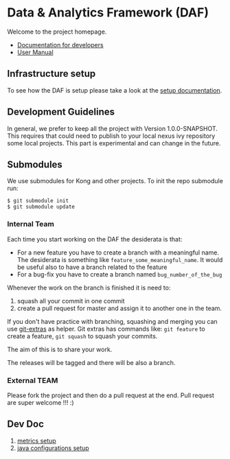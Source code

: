 # Data & Analytics Framework (DAF)

Welcome to the project homepage.

* [Documentation for developers](https://developers.italia.it/it/daf/#documentazione)
* [User Manual](docs-usr)

## Infrastructure setup

To see how the DAF is setup please take a look at the [setup documentation](./infrastructure/README.md).

## Development Guidelines

In general, we prefer to keep all the project with Version 1.0.0-SNAPSHOT. This requires that could need to publish to your local nexus ivy repository some local projects.
This part is experimental and can change in the future.


## Submodules

We use submodules for Kong and other projects. To init the repo submodule run:

```
$ git submodule init
$ git submodule update
```

### Internal Team

Each time you start working on the DAF the desiderata is that:

- For a new feature you have to create a branch with a meaningful name. The desiderata is something like `feature_some_meaningful_name`. It would be useful also to have a branch related to the feature
- For a bug-fix you have to create a branch named `bug_number_of_the_bug`

Whenever the work on the branch is finished it is need to:

1. squash all your commit in one commit
2. create a pull request for master and assign it to another one in the team.

If you don't have practice with branching, squashing and merging you can use [git-extras](https://github.com/tj/git-extras) as helper. Git extras has commands like: `git feature` to create a feature, `git squash` to squash your commits.

The aim of this is to share your work.

The releases will be tagged and there will be also a branch.

### External TEAM

Please fork the project and then do a pull request at the end. Pull request are super welcome !!! :)

## Dev Doc

1. [metrics setup](./doc/metrics_setup.md)
2. [java configurations setup](./doc/memory_setup.md)
